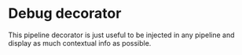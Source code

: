# Debug decorator

This pipeline decorator is just useful to be injected in any pipeline and display as much contextual info as possible.